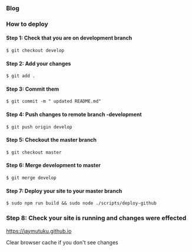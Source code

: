 ### Blog

### How to deploy

#### Step 1: Check that you are on development branch
```
$ git checkout develop
```

#### Step 2: Add your changes
```
$ git add .
```

#### Step 3: Commit them
```
$ git commit -m " updated README.md"
```

#### Step 4: Push changes to remote branch -development
```
$ git push origin develop
```
#### Step 5: Checkout the master branch
```
$ git checkout master
```
#### Step 6: Merge development to master
```
$ git merge develop
```
#### Step 7: Deploy your site to your master branch
```
$ sudo npm run build && sudo node ./scripts/deploy-github
```

### Step 8: Check your site is running and changes were effected

https://jaymutuku.github.io

Clear browser cache if you don't see changes
